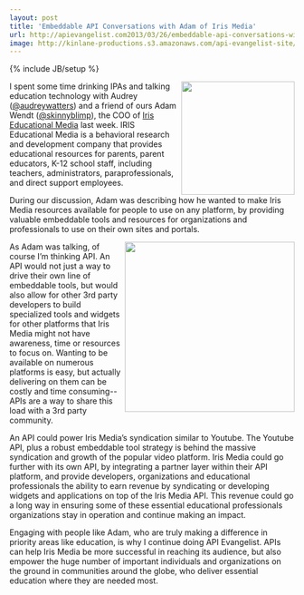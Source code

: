 ```yaml
---
layout: post
title: 'Embeddable API Conversations with Adam of Iris Media'
url: http://apievangelist.com2013/03/26/embeddable-api-conversations-with-adam-of-iris-media/
image: http://kinlane-productions.s3.amazonaws.com/api-evangelist-site/blog/iris-media-logo.jpeg
---
```

{% include JB/setup %}
<p>
     <a title="Iris Educational Media" href="https://www.irised.com/" target="_blank"><img src="https://s3.amazonaws.com/kinlane-productions/api-evangelist/iris-media/iris-media-logo.jpeg"  width="200" align="right" /></a>
</p>
<p>
     I spent some time drinking IPAs and talking education technology with Audrey (<a href="https://twitter.com/audreywatters">@audreywatters</a>) and a friend of ours Adam Wendt (<a href="https://twitter.com/skinnyblimp">@skinnyblimp</a>), the COO of <a title="Iris Educational Media" href="https://www.irised.com/" target="_blank">Iris Educational Media</a> last week. IRIS Educational Media is a behavioral research and development company that provides educational resources for parents, parent educators, K-12 school staff, including teachers, administrators, paraprofessionals, and direct support employees.
</p>
<p>
     During our discussion, Adam was describing how he wanted to make Iris Media resources available for people to use on any platform, by providing valuable embeddable tools and resources for organizations and professionals to use on their own sites and portals.
</p>
<p>
     <a title="Iris Educational Media" href="https://www.irised.com/" target="_blank"><img src="https://s3.amazonaws.com/kinlane-productions/api-evangelist/iris-media/iris-media-video.png"  width="300" align="right" /></a>
</p>
<p>
     As Adam was talking, of course I’m thinking API. An API would not just a way to drive their own line of embeddable tools, but would also allow for other 3rd party developers to build specialized tools and widgets for other platforms that Iris Media might not have awareness, time or resources to focus on. Wanting to be available on numerous platforms is easy, but actually delivering on them can be costly and time consuming--APIs are a way to share this load with a 3rd party community.
</p>
<p>
     An API could power Iris Media’s syndication similar to Youtube. The Youtube API, plus a robust embeddable tool strategy is behind the massive syndication and growth of the popular video platform. Iris Media could go further with its own API, by integrating a partner layer within their API platform, and provide developers, organizations and educational professionals the ability to earn revenue by syndicating or developing widgets and applications on top of the Iris Media API. This revenue could go a long way in ensuring some of these essential educational professionals organizations stay in operation and continue making an impact.
</p>
<p>
     Engaging with people like Adam, who are truly making a difference in priority areas like education, is why I continue doing API Evangelist. APIs can help Iris Media be more successful in reaching its audience, but also empower the huge number of important individuals and organizations on the ground in communities around the globe, who deliver essential education where they are needed most.
</p>
